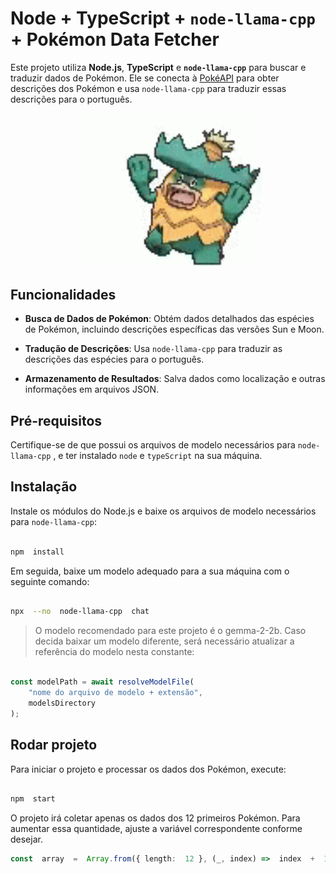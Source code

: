 # Node + TypeScript + `node-llama-cpp` + Pokémon Data Fetcher

Este projeto utiliza **Node.js**, **TypeScript** e **`node-llama-cpp`** para buscar e traduzir dados de Pokémon. Ele se conecta à [PokéAPI](https://pokeapi.co/) para obter descrições dos Pokémon e usa `node-llama-cpp` para traduzir essas descrições para o português.

<p align="center"> 
  <img src="./ludicolo.gif" alt="Demonstração do Ludicolo" width="300" />
</p>

## Funcionalidades

-   **Busca de Dados de Pokémon**: Obtém dados detalhados das espécies de Pokémon, incluindo descrições específicas das versões Sun e Moon.

-   **Tradução de Descrições**: Usa `node-llama-cpp` para traduzir as descrições das espécies para o português.

-   **Armazenamento de Resultados**: Salva dados como localização e outras informações em arquivos JSON.

## Pré-requisitos

Certifique-se de que possui os arquivos de modelo necessários para `node-llama-cpp` , e ter instalado `node` e `typeScript` na sua máquina.

## Instalação

Instale os módulos do Node.js e baixe os arquivos de modelo necessários para `node-llama-cpp`:

```bash

npm  install

```

Em seguida, baixe um modelo adequado para a sua máquina com o seguinte comando:

```bash

npx  --no  node-llama-cpp  chat

```

> O modelo recomendado para este projeto é o gemma-2-2b. Caso decida baixar um modelo diferente, será necessário atualizar a referência do modelo nesta constante:

```typeScript

const modelPath = await resolveModelFile(
	"nome do arquivo de modelo + extensão",
	modelsDirectory
);
```

## Rodar projeto

Para iniciar o projeto e processar os dados dos Pokémon, execute:

```bash

npm  start

```

O projeto irá coletar apenas os dados dos 12 primeiros Pokémon. Para aumentar essa quantidade, ajuste a variável correspondente conforme desejar.

```typeScript
const  array  =  Array.from({ length:  12 }, (_, index) =>  index  +  1);
```
